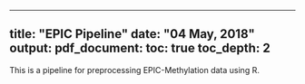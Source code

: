 
---
title: "EPIC Pipeline"
date: "04 May, 2018"
output:
  pdf_document:
    toc: true
    toc_depth: 2
---


This is a pipeline for preprocessing EPIC-Methylation data using R. 











